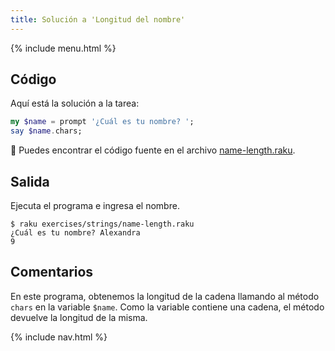 ```yaml
---
title: Solución a 'Longitud del nombre'
---
```


{% include menu.html %}

## Código

Aquí está la solución a la tarea:

```raku
my $name = prompt '¿Cuál es tu nombre? ';
say $name.chars;
```

🦋 Puedes encontrar el código fuente en el archivo [name-length.raku](https://github.com/ash/raku-course/blob/master/exercises/strings/name-length.raku).

## Salida

Ejecuta el programa e ingresa el nombre.

```console
$ raku exercises/strings/name-length.raku 
¿Cuál es tu nombre? Alexandra
9
```

## Comentarios

En este programa, obtenemos la longitud de la cadena llamando al método `chars` en la variable `$name`. Como la variable contiene una cadena, el método devuelve la longitud de la misma.

{% include nav.html %}